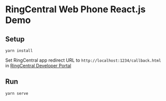 # RingCentral Web Phone React.js Demo

## Setup

```
yarn install
```

Set RingCentral app redirect URL to `http://localhost:1234/callback.html` in [RingCentral Developer Portal](https://developer.ringcentral.com)

## Run

```
yarn serve
```
